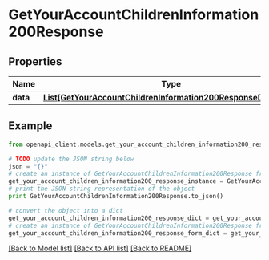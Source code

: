 # GetYourAccountChildrenInformation200Response


## Properties
Name | Type | Description | Notes
------------ | ------------- | ------------- | -------------
**data** | [**List[GetYourAccountChildrenInformation200ResponseDataInner]**](GetYourAccountChildrenInformation200ResponseDataInner.md) |  | [optional] 

## Example

```python
from openapi_client.models.get_your_account_children_information200_response import GetYourAccountChildrenInformation200Response

# TODO update the JSON string below
json = "{}"
# create an instance of GetYourAccountChildrenInformation200Response from a JSON string
get_your_account_children_information200_response_instance = GetYourAccountChildrenInformation200Response.from_json(json)
# print the JSON string representation of the object
print GetYourAccountChildrenInformation200Response.to_json()

# convert the object into a dict
get_your_account_children_information200_response_dict = get_your_account_children_information200_response_instance.to_dict()
# create an instance of GetYourAccountChildrenInformation200Response from a dict
get_your_account_children_information200_response_form_dict = get_your_account_children_information200_response.from_dict(get_your_account_children_information200_response_dict)
```
[[Back to Model list]](../README.md#documentation-for-models) [[Back to API list]](../README.md#documentation-for-api-endpoints) [[Back to README]](../README.md)


